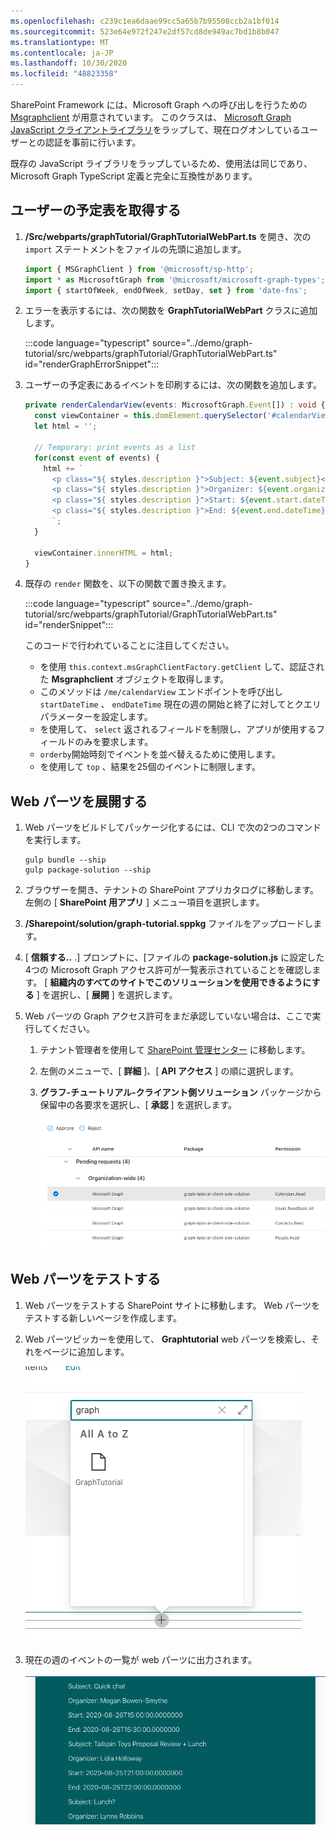 ```yaml
---
ms.openlocfilehash: c239c1ea6daae99cc5a65b7b95508ccb2a1bf014
ms.sourcegitcommit: 523e64e972f247e2df57cd8de949ac7bd1b8b047
ms.translationtype: MT
ms.contentlocale: ja-JP
ms.lasthandoff: 10/30/2020
ms.locfileid: "48823358"
---
```

<!-- markdownlint-disable MD002 MD041 -->

SharePoint Framework には、Microsoft Graph への呼び出しを行うための [Msgraphclient](https://docs.microsoft.com/javascript/api/sp-http/msgraphclient?view=sp-typescript-latest) が用意されています。 このクラスは、 [Microsoft Graph JavaScript クライアントライブラリ](https://github.com/microsoftgraph/msgraph-sdk-javascript)をラップして、現在ログオンしているユーザーとの認証を事前に行います。

既存の JavaScript ライブラリをラップしているため、使用法は同じであり、Microsoft Graph TypeScript 定義と完全に互換性があります。

## <a name="get-the-users-calendar"></a>ユーザーの予定表を取得する

1. **/Src/webparts/graphTutorial/GraphTutorialWebPart.ts** を開き、次の `import` ステートメントをファイルの先頭に追加します。

    ```typescript
    import { MSGraphClient } from '@microsoft/sp-http';
    import * as MicrosoftGraph from '@microsoft/microsoft-graph-types';
    import { startOfWeek, endOfWeek, setDay, set } from 'date-fns';
    ```

1. エラーを表示するには、次の関数を **GraphTutorialWebPart** クラスに追加します。

    :::code language="typescript" source="../demo/graph-tutorial/src/webparts/graphTutorial/GraphTutorialWebPart.ts" id="renderGraphErrorSnippet":::

1. ユーザーの予定表にあるイベントを印刷するには、次の関数を追加します。

    ```typescript
    private renderCalendarView(events: MicrosoftGraph.Event[]) : void {
      const viewContainer = this.domElement.querySelector('#calendarView');
      let html = '';

      // Temporary: print events as a list
      for(const event of events) {
        html += `
          <p class="${ styles.description }">Subject: ${event.subject}</p>
          <p class="${ styles.description }">Organizer: ${event.organizer.emailAddress.name}</p>
          <p class="${ styles.description }">Start: ${event.start.dateTime}</p>
          <p class="${ styles.description }">End: ${event.end.dateTime}</p>
          `;
      }

      viewContainer.innerHTML = html;
    }
    ```

1. 既存の `render` 関数を、以下の関数で置き換えます。

    :::code language="typescript" source="../demo/graph-tutorial/src/webparts/graphTutorial/GraphTutorialWebPart.ts" id="renderSnippet":::

    このコードで行われていることに注目してください。

    - を使用 `this.context.msGraphClientFactory.getClient` して、認証された **Msgraphclient** オブジェクトを取得します。
    - このメソッドは `/me/calendarView` エンドポイントを呼び出し `startDateTime` 、 `endDateTime` 現在の週の開始と終了に対してとクエリパラメーターを設定します。
    - を使用して、 `select` 返されるフィールドを制限し、アプリが使用するフィールドのみを要求します。
    - `orderby`開始時刻でイベントを並べ替えるために使用します。
    - を使用して `top` 、結果を25個のイベントに制限します。

## <a name="deploy-the-web-part"></a>Web パーツを展開する

1. Web パーツをビルドしてパッケージ化するには、CLI で次の2つのコマンドを実行します。

    ```Shell
    gulp bundle --ship
    gulp package-solution --ship
    ```

1. ブラウザーを開き、テナントの SharePoint アプリカタログに移動します。 左側の [ **SharePoint 用アプリ** ] メニュー項目を選択します。

1. **/Sharepoint/solution/graph-tutorial.sppkg** ファイルをアップロードします。

1. [ **信頼する..** .] プロンプトに、[ファイルの **package-solution.js** に設定した4つの Microsoft Graph アクセス許可が一覧表示されていることを確認します。 [ **組織内のすべてのサイトでこのソリューションを使用できるようにする** ] を選択し、[ **展開** ] を選択します。

1. Web パーツの Graph アクセス許可をまだ承認していない場合は、ここで実行してください。

    1. テナント管理者を使用して [SharePoint 管理センター](https://admin.microsoft.com/sharepoint?page=classicfeatures&modern=true) に移動します。

    1. 左側のメニューで、[ **詳細** ]、[ **API アクセス** ] の順に選択します。

    1. **グラフ-チュートリアル-クライアント側ソリューション** パッケージから保留中の各要求を選択し、[ **承認** ] を選択します。

        ![SharePoint 管理センターの API アクセスページのスクリーンショット](images/api-access.png)

## <a name="test-the-web-part"></a>Web パーツをテストする

1. Web パーツをテストする SharePoint サイトに移動します。 Web パーツをテストする新しいページを作成します。

1. Web パーツピッカーを使用して、 **Graphtutorial** web パーツを検索し、それをページに追加します。

    ![Web パーツピッカーの GraphTutorial web パーツのスクリーンショット](images/add-web-part.png)

1. 現在の週のイベントの一覧が web パーツに出力されます。

    ![イベントの一覧を表示する web パーツのスクリーンショット](images/calendar-list.png)
